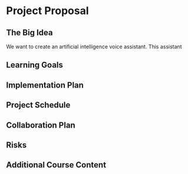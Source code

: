 # Project Proposal

## The Big Idea
We want to create an artificial intelligence voice assistant. This assistant 

## Learning Goals

## Implementation Plan

## Project Schedule

## Collaboration Plan

## Risks

## Additional Course Content
